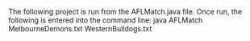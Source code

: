 The following project is run from the AFLMatch.java file. 
Once run, the following is entered into the command line: 
java AFLMatch MelbourneDemons.txt WesternBulldogs.txt